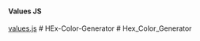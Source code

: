 #### Values JS

[values.js](https://github.com/noeldelgado/values.js)
#   H E x - C o l o r - G e n e r a t o r  
 # Hex_Color_Generator
